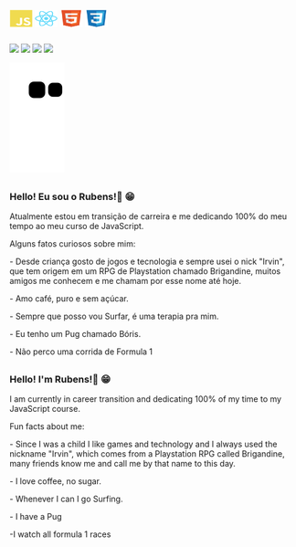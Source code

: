 <div style="display: inline_block"><br>
  <img align="center" alt="Rubens-Js" height="30" width="40" src="https://raw.githubusercontent.com/devicons/devicon/master/icons/javascript/javascript-plain.svg">
  <img align="center" alt="Rubens-React" height="30" width="40" src="https://raw.githubusercontent.com/devicons/devicon/master/icons/react/react-original.svg">
  <img align="center" alt="Rubens-HTML" height="30" width="40" src="https://raw.githubusercontent.com/devicons/devicon/master/icons/html5/html5-original.svg">
  <img align="center" alt="Rubens-CSS" height="30" width="40" src="https://raw.githubusercontent.com/devicons/devicon/master/icons/css3/css3-original.svg">
</div>  

  ##
  
 <div> 
  <a href="https://instagram.com/irvin_ctba" target="_blank"><img src="https://img.shields.io/badge/-Instagram-%23E4405F?style=for-the-badge&logo=instagram&logoColor=white" target="_blank"></a>
 	<a href="https://www.twitch.tv/irvin_ctba" target="_blank"><img src="https://img.shields.io/badge/Twitch-9146FF?style=for-the-badge&logo=twitch&logoColor=white" target="_blank"></a>
 <a href="https://discord.gg/3p8HVJxV" target="_blank"><img src="https://img.shields.io/badge/Discord-7289DA?style=for-the-badge&logo=discord&logoColor=white" target="_blank"></a> 
  <a href="https://www.linkedin.com/in/rubens-almeida-9b4479157/" target="_blank"><img src="https://img.shields.io/badge/-LinkedIn-%230077B5?style=for-the-badge&logo=linkedin&logoColor=white" target="_blank"></a> 
  
  ![Snake animation](https://github.com/irvinctba/irvinctba/blob/output/github-contribution-grid-snake.svg)
  
##

<div><h3>Hello! Eu sou o Rubens!👋 😁</h3></div>
<il>Atualmente estou em transição de carreira e me dedicando 100% do meu tempo ao meu curso de JavaScript.</il>
  <p>Alguns fatos curiosos sobre mim:</p>
<p>- Desde criança gosto de jogos e tecnologia e sempre usei o nick "Irvin", que tem origem em um RPG de Playstation chamado Brigandine, muitos amigos me conhecem e me chamam por esse nome até hoje. </p>
<p>- Amo café, puro e sem açúcar.</p>
<p>- Sempre que posso vou Surfar, é uma terapia pra mim.</p>
<p>- Eu tenho um Pug chamado Bóris.</p>
<p>- Não perco uma corrida de Formula 1</p>

  ##
  
  <div><h3>Hello! I'm Rubens!👋 😁</h3></div>
<il>I am currently in career transition and dedicating 100% of my time to my JavaScript course.</il>
  <p>Fun facts about me:</p>
<p>- Since I was a child I like games and technology and I always used the nickname "Irvin", which comes from a Playstation RPG called Brigandine, many friends know me and call me by that name to this day. </p>
<p>- I love coffee, no sugar.</p>
<p>- Whenever I can I go Surfing.</p>
<p>- I have a Pug</p>
<p>-I watch all formula 1 races</p>
  
